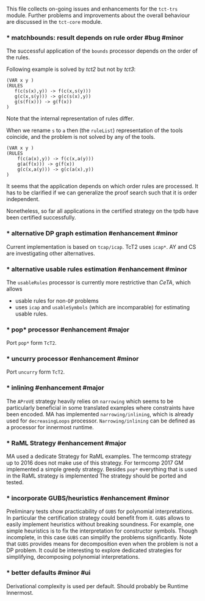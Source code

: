 This file collects on-going issues and enhancements for the `tct-trs` module.
Further problems and improvements about the overall behaviour are discussed in
the `tct-core` module.

### * matchbounds: result depends on rule order #bug #minor

The successful application of the `bounds` processor depends on the order of
the rules. 

Following example is solved by _tct2_ but not by _tct3_:

```
(VAR x y )
(RULES 
   f(c(s(x),y)) -> f(c(x,s(y)))
   g(c(x,s(y))) -> g(c(s(x),y))
   g(s(f(x))) -> g(f(x))
)
```

Note that the internal representation of rules differ.

When we rename `s` to `a` then (the `ruleList`) representation of the tools
coincide, and the problem is not solved by any of the tools.

```
(VAR x y )
(RULES 
    f(c(a(x),y)) -> f(c(x,a(y)))
    g(a(f(x))) -> g(f(x))
    g(c(x,a(y))) -> g(c(a(x),y))
)
```

It seems that the application depends on which order rules are processed. It
has to be clarified if we can generalize the proof search such that it is order
independent. 

Nonetheless, so far all applications in the certified strategy on the tpdb have
been certified successfully.



### * alternative DP graph estimation #enhancement #minor

Current implementation is based on `tcap/icap`. TcT2 uses `icap*`. AY and CS
are investigating other alternatives.



### * alternative usable rules estimation #enhancement #minor

The `usableRules` processor is currently more restrictive than _CeTA_, which allows
- usable rules for non-`DP` problems
- uses `icap` and `usableSymbols` (which are incomparable) for estimating usable rules.



### * pop* processor #enhancement #major

Port `pop*` form `TcT2`.



### * uncurry processor #enhancement #minor

Port `uncurry` form `TcT2`.



### * inlining #enhancement #major

The `AProVE` strategy heavily relies on `narrowing` which seems to be
particularly beneficial in some translated examples where constraints have been
encoded. MA has implemented `narrowing/inlining`, which is already used for
`decreasingLoops` processor. `Narrowing/inlining` can be defined as a processor
for innermost runtime.



### * RaML Strategy #enhancement #major

MA used a dedicate Strategy for RaML examples. The termcomp strategy up to 2016
does not make use of this strategy. For termcomp 2017 GM implemented a simple greedy
strategy.
Besides  `pop*` everything that is used in the RaML strategy is implemented 
The strategy should be ported and tested.



### * incorporate GUBS/heuristics #enhancement #minor

Preliminary tests show practicability of `GUBS` for polynomial interpretations.
In particular the certification strategy could benefit from it. `GUBS` allows
to easily implement heuristics without breaking soundness. For example, one
simple heuristics is to fix the interpretation for constructor symbols. Though
incomplete, in this case `GUBS` can simplify the problems significantly. Note
that `GUBS` provides means for decomposition even when the problem is not a DP
problem. It could be interesting to explore dedicated strategies for
simplifying, decomposing polynomial interpretations.



### * better defaults #minor #ui

Derivational complexity is used per default. Should probably be Runtime
Innermost.

